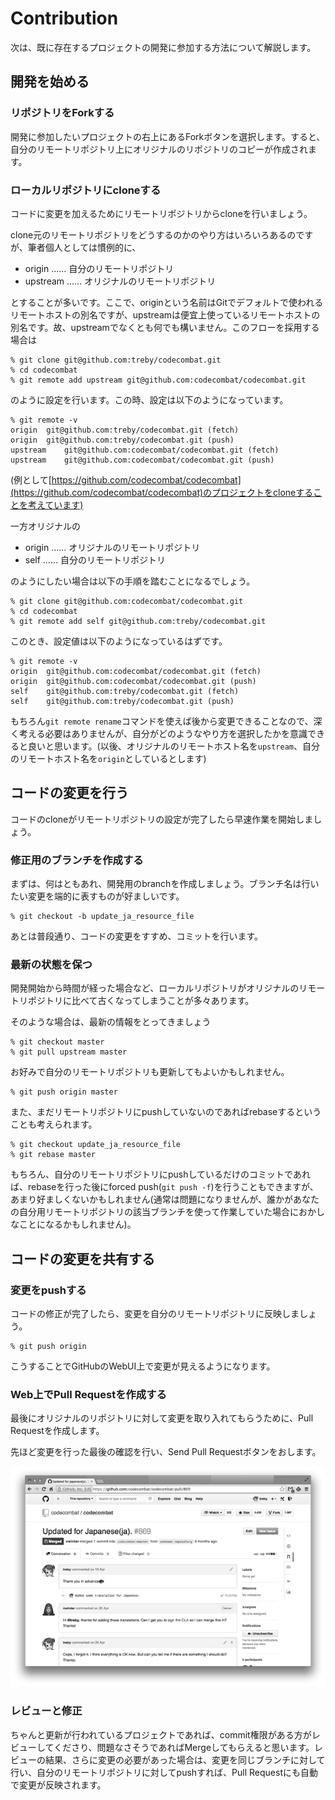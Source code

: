 # Contribution

次は、既に存在するプロジェクトの開発に参加する方法について解説します。

## 開発を始める

### リポジトリをForkする

開発に参加したいプロジェクトの右上にあるForkボタンを選択します。すると、自分のリモートリポジトリ上にオリジナルのリポジトリのコピーが作成されます。

### ローカルリポジトリにcloneする

コードに変更を加えるためにリモートリポジトリからcloneを行いましょう。

clone元のリモートリポジトリをどうするのかのやり方はいろいろあるのですが、筆者個人としては慣例的に、

- origin  …… 自分のリモートリポジトリ
- upstream …… オリジナルのリモートリポジトリ

とすることが多いです。ここで、originという名前はGitでデフォルトで使われるリモートホストの別名ですが、upstreamは便宜上使っているリモートホストの別名です。故、upstreamでなくとも何でも構いません。このフローを採用する場合は

```
% git clone git@github.com:treby/codecombat.git
% cd codecombat
% git remote add upstream git@github.com:codecombat/codecombat.git
```

のように設定を行います。この時、設定は以下のようになっています。

```
% git remote -v
origin	git@github.com:treby/codecombat.git (fetch)
origin	git@github.com:treby/codecombat.git (push)
upstream	git@github.com:codecombat/codecombat.git (fetch)
upstream	git@github.com:codecombat/codecombat.git (push)
```

(例として[https://github.com/codecombat/codecombat](https://github.com/codecombat/codecombat)のプロジェクトをcloneすることを考えています)

一方オリジナルの

- origin  …… オリジナルのリモートリポジトリ
- self …… 自分のリモートリポジトリ

のようにしたい場合は以下の手順を踏むことになるでしょう。

```
% git clone git@github.com:codecombat/codecombat.git
% cd codecombat
% git remote add self git@github.com:treby/codecombat.git
```

このとき、設定値は以下のようになっているはずです。

```
% git remote -v
origin	git@github.com:codecombat/codecombat.git (fetch)
origin	git@github.com:codecombat/codecombat.git (push)
self	git@github.com:treby/codecombat.git (fetch)
self	git@github.com:treby/codecombat.git (push)
```

もちろん`git remote rename`コマンドを使えば後から変更できることなので、深く考える必要はありませんが、自分がどのようなやり方を選択したかを意識できると良いと思います。(以後、オリジナルのリモートホスト名を`upstream`、自分のリモートホスト名を`origin`としているとします)

## コードの変更を行う
コードのcloneがリモートリポジトリの設定が完了したら早速作業を開始しましょう。

### 修正用のブランチを作成する
まずは、何はともあれ、開発用のbranchを作成しましょう。ブランチ名は行いたい変更を端的に表すものが好ましいです。

```
% git checkout -b update_ja_resource_file
```

あとは普段通り、コードの変更をすすめ、コミットを行います。

### 最新の状態を保つ

開発開始から時間が経った場合など、ローカルリポジトリがオリジナルのリモートリポジトリに比べて古くなってしまうことが多々あります。

そのような場合は、最新の情報をとってきましょう

```
% git checkout master
% git pull upstream master
```

お好みで自分のリモートリポジトリも更新してもよいかもしれません。

```
% git push origin master
```

また、まだリモートリポジトリにpushしていないのであればrebaseするということも考えられます。

```
% git checkout update_ja_resource_file
% git rebase master
```

もちろん、自分のリモートリポジトリにpushしているだけのコミットであれば、rebaseを行った後にforced push(`git push -f`)を行うこともできますが、あまり好ましくないかもしれません(通常は問題になりませんが、誰かがあなたの自分用リモートリポジトリの該当ブランチを使って作業していた場合におかしなことになるかもしれません)。

## コードの変更を共有する
### 変更をpushする
コードの修正が完了したら、変更を自分のリモートリポジトリに反映しましょう。

```
% git push origin
```

こうすることでGitHubのWebUI上で変更が見えるようになります。

### Web上でPull Requestを作成する

最後にオリジナルのリポジトリに対して変更を取り入れてもらうために、Pull Requestを作成します。

先ほど変更を行った最後の確認を行い、Send Pull Requestボタンをおします。

[![Pull Request](../assets/gh_pr.png)](../assets/gh_pr.png)

### レビューと修正

ちゃんと更新が行われているプロジェクトであれば、commit権限がある方がレビューしてくださり、問題なさそうであればMergeしてもらえると思います。レビューの結果、さらに変更の必要があった場合は、変更を同じブランチに対して行い、自分のリモートリポジトリに対してpushすれば、Pull Requestにも自動で変更が反映されます。
